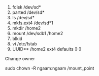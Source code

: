 1. fdisk /dev/sd*  
2. parted /dev/sd* 
3. ls /dev/sd*
4. mkfs.ext4 /dev/sd*1
5. mkdir /home2
6. mount /dev/sdb1  /home2
7. blkid
8. vi /etc/fstab
9. UUID=*  /home2      ext4    defaults        0  0  

Change owner

sudo chown -R ngaam:ngaam /mount_point
